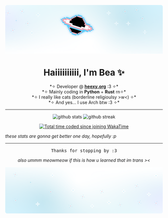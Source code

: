 ![Banner](assets/banner1.png)
<!-- Profile Header -->
<h1 align="center">Haiiiiiiiiii, I'm Bea ✨</h1>

<p align="center">
  *✧ Developer @ <a href="https://heexy.org" target="_blank"><b>heexy.org</b></a> :3 ✧* <br>
  *✧ Mainly coding in <b>Python</b> + <b>Rust</b> rn✧* <br>
  *✧ I really like cats (borderline religioulsy >w<) ✧* <br>
  *✧ And yes... I use Arch btw :3 ✧*
</p>

---


<!-- GitHub Stats + Streaks -->
<p align="center">
  <img src="https://github-readme-stats.vercel.app/api?username=itsfimes&show_icons=true&theme=tokyonight&hide_border=true&border_radius=15&count_private=true" width="315" height="150" alt="github stats"/>
  <img src="https://streak-stats.demolab.com?user=itsfimes&theme=tokyonight&hide_border=true&border_radius=15" width="330" height="150" alt="github streak"/>
</p>

<p align="center">
  <a href="https://wakatime.com/@6e74275c-f530-419e-82a3-2caf6dffbe1a">
    <img src="https://wakatime.com/badge/user/6e74275c-f530-419e-82a3-2caf6dffbe1a.svg" alt="Total time coded since joining WakaTime"/>
  </a>
</p>


_these stats are gonna get better one day, hopefully :p_

---



<!-- Footer -->
<p align="center">
  <samp>Thanks for stopping by :3</samp>
</p>

<p align="center">
  <i>also ummm meowmeow if this is how u learned that im trans ><</i>
</p>

![Bottom banner](assets/banner2.png)
